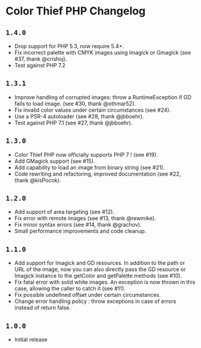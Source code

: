 # Color Thief PHP Changelog

## `1.4.0`

 * Drop support for PHP 5.3, now require 5.4+.
 * Fix incorrect palette with CMYK images using Imagick or Gmagick (see #37, thank @crishoj).
 * Test against PHP 7.2

## `1.3.1`

 * Improve handling of corrupted images: throw a RuntimeException if GD fails to load image. (see #30, thank @othmar52).
 * Fix invalid color values under certain circumstances (see #24).
 * Use a PSR-4 autoloader (see #28, thank @jbboehr).
 * Test against PHP 7.1 (see #27, thank @jbboehr).

## `1.3.0`

 * Color Thief PHP now officially supports PHP 7 ! (see #19).
 * Add GMagick support (see #15).
 * Add capability to load an image from binary string (see #21).
 * Code rewriting and refactoring, improved documentation (see #22, thank @kisPocok).

## `1.2.0`

 * Add support of area targeting (see #12).
 * Fix error with remote images (see #13, thank @rewmike).
 * Fix minor syntax errors (see #14, thank @grachov).
 * Small performance improvements and code cleanup.

## `1.1.0`

 * Add support for Imagick and GD resources. In addition to the path or URL of the image, now you can also directly pass the GD resource or Imagick instance to the getColor and getPalette methods  (see #10).
 * Fix fatal error with solid white images. An exception is now thrown in this case, allowing the caller to catch it (see #11).
 * Fix possible undefined offset under certain circumstances.
 * Change error handling policy : throw exceptions in case of errors instead of return false.

## `1.0.0`

 * Initial release
